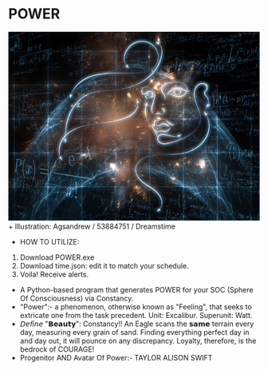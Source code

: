 # POWER
![POWER](https://github.com/salmanshuaib/POWER/blob/main/%2B8_WORK/0%20dreamstime_s_53884751.jpg)
⁣+ ⁣Illustration: Agsandrew / 53884751 / Dreamstime⁣
+ HOW TO UTILIZE: 
1. Download POWER.exe
2. Download time.json: edit it to match your schedule. 
3. Voila! Receive alerts.
+ A Python-based program that generates POWER for your SOC (Sphere Of Consciousness) via Constancy. 
+ "Power":- a phenomenon, otherwise known as "Feeling", that seeks to extricate one from the task precedent. Unit: Excalibur. Superunit: Watt.
+ 𝘋𝘦𝘧𝘪𝘯𝘦 "𝗕𝗲𝗮𝘂𝘁𝘆": Constancy!! An Eagle scans the 𝘀𝗮𝗺𝗲 terrain every day, measuring every grain of sand. Finding everything perfect day in and day out, it will pounce on any discrepancy. Loyalty, therefore, is the bedrock of COURAGE!
+ Progenitor AND Avatar Of Power:- TAYLOR ALISON SWIFT 
